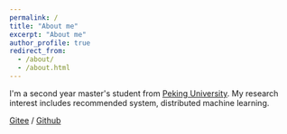 ```yaml
---
permalink: /
title: "About me"
excerpt: "About me"
author_profile: true
redirect_from: 
  - /about/
  - /about.html
---
```


I'm a second year master's student from [Peking University](https://www.pku.edu.cn/). My research interest includes recommended system, distributed machine learning.

[Gitee](https://gitee.com/HdestinyH) / [Github](https://github.com/hymie122)
